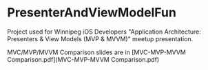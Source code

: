 # PresenterAndViewModelFun
Project used for Winnipeg iOS Developers "Application Architecture: Presenters & View Models (MVP & MVVM)" meetup presentation.

MVC/MVP/MVVM Comparison slides are in [MVC-MVP-MVVM Comparison.pdf](MVC-MVP-MVVM Comparison.pdf)

